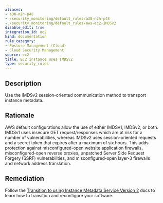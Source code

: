 ```yaml
---
aliases:
- a38-n2h-p48
- /security_monitoring/default_rules/a38-n2h-p48
- /security_monitoring/default_rules/aws-ec2-IMDSv2
disable_edit: true
integration_id: ec2
kind: documentation
rule_category:
- Posture Management (Cloud)
- Cloud Security Management
source: ec2
title: EC2 instance uses IMDSv2
type: security_rules
---
```


## Description

Use the IMDSv2 session-oriented communication method to transport instance metadata. 

## Rationale

AWS default configurations allow the use of either IMDSv1, IMDSv2, or both. IMDSv1 uses insecure GET request/responses which are at risk for a number of vulnerabilities, whereas IMDSv2 uses session-oriented requests and a secret token that expires after a maximum of six hours. This adds protection against misconfigured-open website application firewalls, misconfigured-open reverse proxies, unpatched Server Side Request Forgery (SSRF) vulnerabilities, and misconfigured-open layer-3 firewalls and network address translation.

## Remediation

Follow the [Transition to using Instance Metadata Service Version 2][1] docs to learn how to transition and reconfigure your software. 

[1]: https://docs.aws.amazon.com/AWSEC2/latest/UserGuide/configuring-instance-metadata-service.html#instance-metadata-transition-to-version-2
